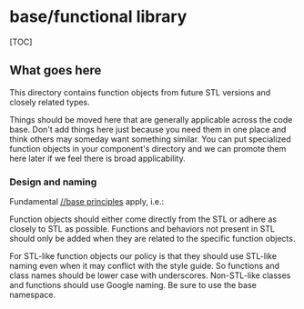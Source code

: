 # base/functional library

[TOC]

## What goes here

This directory contains function objects from future STL versions and closely
related types.

Things should be moved here that are generally applicable across the code base.
Don't add things here just because you need them in one place and think others
may someday want something similar. You can put specialized function objects in
your component's directory and we can promote them here later if we feel there
is broad applicability.

### Design and naming

Fundamental [//base principles](../README.md#design-and-naming) apply, i.e.:

Function objects should either come directly from the STL or adhere as closely
to STL as possible. Functions and behaviors not present in STL should only be
added when they are related to the specific function objects.

For STL-like function objects our policy is that they should use STL-like naming
even when it may conflict with the style guide. So functions and class names
should be lower case with underscores. Non-STL-like classes and functions should
use Google naming. Be sure to use the base namespace.
